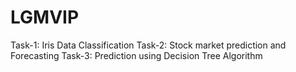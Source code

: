 # LGMVIP
Task-1: Iris Data Classification
Task-2: Stock market prediction and Forecasting
Task-3: Prediction using Decision Tree Algorithm
